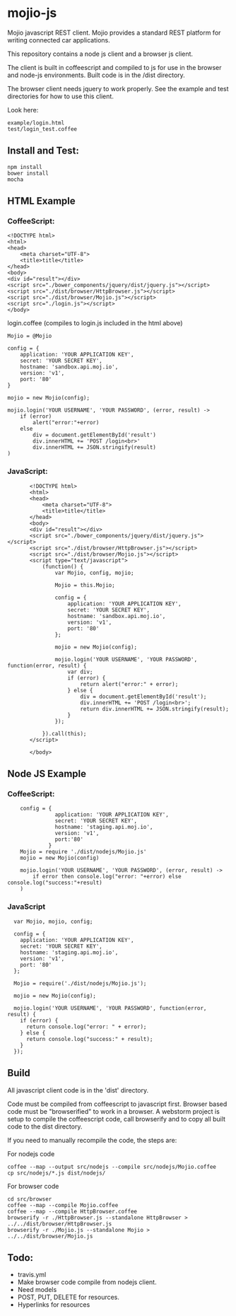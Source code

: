 # mojio-js

Mojio javascript REST client.  Mojio provides a standard REST platform for writing connected car applications.

This repository contains a node js client and a browser js client.

The client is built in coffeescript and compiled to js for use in the browser and node-js environments.  Built code
is in the /dist directory.

The browser client needs jquery to work properly.  See the example and test directories for how to use this client.

Look here:
```
example/login.html
test/login_test.coffee
```
## Install and Test:
```
npm install
bower install
mocha
```

## HTML Example

### CoffeeScript:
```
<!DOCTYPE html>
<html>
<head>
    <meta charset="UTF-8">
    <title>title</title>
</head>
<body>
<div id="result"></div>
<script src="./bower_components/jquery/dist/jquery.js"></script>
<script src="./dist/browser/HttpBrowser.js"></script>
<script src="./dist/browser/Mojio.js"></script>
<script src="./login.js"></script>
</body>

```
login.coffee (compiles to login.js included in the html above)
```
Mojio = @Mojio

config = {
    application: 'YOUR APPLICATION KEY',
    secret: 'YOUR SECRET KEY',
    hostname: 'sandbox.api.moj.io',
    version: 'v1',
    port: '80'
}

mojio = new Mojio(config);

mojio.login('YOUR USERNAME', 'YOUR PASSWORD', (error, result) ->
    if (error)
        alert("error:"+error)
    else
        div = document.getElementById('result')
        div.innerHTML += 'POST /login<br>'
        div.innerHTML += JSON.stringify(result)
)

```
### JavaScript:
```
       <!DOCTYPE html>
       <html>
       <head>
           <meta charset="UTF-8">
           <title>title</title>
       </head>
       <body>
       <div id="result"></div>
       <script src="./bower_components/jquery/dist/jquery.js"></script>
       <script src="./dist/browser/HttpBrowser.js"></script>
       <script src="./dist/browser/Mojio.js"></script>
       <script type="text/javascript">
           (function() {
               var Mojio, config, mojio;

               Mojio = this.Mojio;

               config = {
                   application: 'YOUR APPLICATION KEY',
                   secret: 'YOUR SECRET KEY',
                   hostname: 'sandbox.api.moj.io',
                   version: 'v1',
                   port: '80'
               };

               mojio = new Mojio(config);

               mojio.login('YOUR USERNAME', 'YOUR PASSWORD', function(error, result) {
                   var div;
                   if (error) {
                       return alert("error:" + error);
                   } else {
                       div = document.getElementById('result');
                       div.innerHTML += 'POST /login<br>';
                       return div.innerHTML += JSON.stringify(result);
                   }
               });

           }).call(this);
       </script>

       </body>
```
## Node JS Example

### CoffeeScript:
```
    config = {
               application: 'YOUR APPLICATION KEY',
               secret: 'YOUR SECRET KEY',
               hostname: 'staging.api.moj.io',
               version: 'v1',
               port:'80'
             }
    Mojio = require './dist/nodejs/Mojio.js'
    mojio = new Mojio(config)

    mojio.login('YOUR USERNAME', 'YOUR PASSWORD', (error, result) ->
        if error then console.log("error: "+error) else console.log("success:"+result)
    )

```
### JavaScript
```
  var Mojio, mojio, config;

  config = {
    application: 'YOUR APPLICATION KEY',
    secret: 'YOUR SECRET KEY',
    hostname: 'staging.api.moj.io',
    version: 'v1',
    port: '80'
  };

  Mojio = require('./dist/nodejs/Mojio.js');

  mojio = new Mojio(config);

  mojio.login('YOUR USERNAME', 'YOUR PASSWORD', function(error, result) {
    if (error) {
      return console.log("error: " + error);
    } else {
      return console.log("success:" + result);
    }
  });
```

## Build
All javascript client code is in the 'dist' directory.

Code must be compiled from coffeescript to javascript first.  Browser based code must be "browserified" to work in a
browser. A webstorm project is setup to compile the coffeescript code, call browserify and to copy all built code
to the dist directory.

If you need to manually recompile the code, the steps are:

For nodejs code
```
coffee --map --output src/nodejs --compile src/nodejs/Mojio.coffee
cp src/nodejs/*.js dist/nodejs/
```

For browser code
```
cd src/browser
coffee --map --compile Mojio.coffee
coffee --map --compile HttpBrowser.coffee
browserify -r ./HttpBrowser.js --standalone HttpBrowser > ../../dist/browser/HttpBrowser.js
browserify -r ./Mojio.js --standalone Mojio > ../../dist/browser/Mojio.js
```

## Todo:

* travis.yml
* Make browser code compile from nodejs client.
* Need models
* POST, PUT, DELETE for resources.
* Hyperlinks for resources
